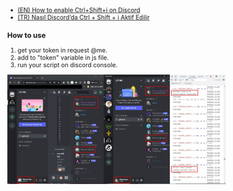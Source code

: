 - [(EN) How to enable Ctrl+Shift+i on Discord](https://medium.com/@murat-cakmak/how-to-enable-ctrl-shift-i-on-discord-50e146fccca8)
- [(TR) Nasıl Discord’da Ctrl + Shift + i Aktif Edilir](https://medium.com/@murat-cakmak/nas%C4%B1l-discordda-ctrl-shift-i-aktif-edilir-cb84306faf96)

### How to use
1. get your token in request @me.
2. add to "token" variable in js file.
3. run your script on discord console.

![image info](output.jpg)
